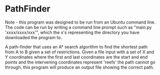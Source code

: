 # PathFinder

Note - this program was designed to be run from an Ubuntu command line. 
The code can be run by writing a command line prompt such as "main.py 'xxxx/xxxx/xxx'", which the x's representing the directory you have downloaded the
program to. 

A path-finder that uses an A* search algorithm to find the shortest path from A to B given a set of restrictions. Given a file input with a set of X and Y
coordinates where the first and last coordinates are the start and end points and the intervening coordinates represent 'reefs' the path cannot go through,
this program will produce an output file showing the correct path. 



